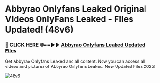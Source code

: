 # Abbyrao Onlyfans Leaked Original Videos 0nlyFans Leaked - Files Updated! (48v6)

<h3>🔴 CLICK HERE 🌐==►► <a href="https://hetstrat.blog/NMqPAm" rel="nofollow">Abbyrao Onlyfans Leaked Updated Files</a></h3>

Get Abbyrao Onlyfans Leaked and all content. Now you can access all videos and pictures of Abbyrao Onlyfans Leaked. New Updated Files 2025!

[![48v6](https://i.imgur.com/K7sEzmb.gif)](https://hetstrat.blog/NMqPAm)
